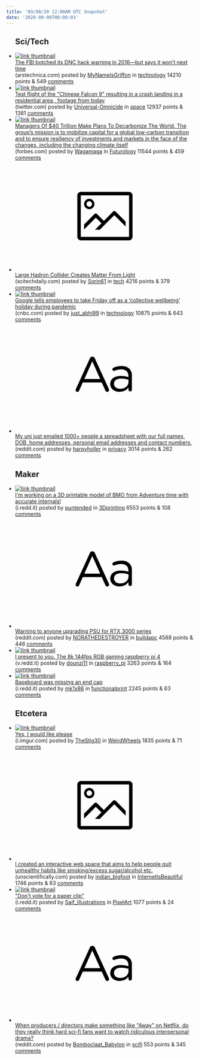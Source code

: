 ```yaml
---
title: '09/08/20 12:00AM UTC Snapshot'
date: '2020-09-08T00:00:03'
---
```

<ul>
<h2>Sci/Tech</h2>

<li><a href='https://arstechnica.com/tech-policy/2020/09/the-fbi-botched-its-dnc-hack-warning-in-2016-but-says-it-wont-next-time/'><img src='https://b.thumbs.redditmedia.com/tbjtGCWTnDkrrc_dBPGiAu6b190FdK2-1Qat9XmfctI.jpg' alt='link thumbnail'></a><div><div class='linkTitle'><a href='https://arstechnica.com/tech-policy/2020/09/the-fbi-botched-its-dnc-hack-warning-in-2016-but-says-it-wont-next-time/'>The FBI botched its DNC hack warning in 2016—but says it won’t next time</a></div>(arstechnica.com) posted by <a href='https://www.reddit.com/user/MyNameIsGriffon'>MyNameIsGriffon</a> in <a href='https://www.reddit.com/r/technology'>technology</a> 14210 points & 549 <a href='https://www.reddit.com/r/technology/comments/io52q2/the_fbi_botched_its_dnc_hack_warning_in_2016but/'>comments</a></div></li>

<li><a href='https://twitter.com/LaunchStuff/status/1302933386990891008'><img src='https://b.thumbs.redditmedia.com/Y4miMhXReHTLyxoALFrybnwFf9tuIusGkcmBA5iahlA.jpg' alt='link thumbnail'></a><div><div class='linkTitle'><a href='https://twitter.com/LaunchStuff/status/1302933386990891008'>Test flight of the "Chinese Falcon 9" resulting in a crash landing in a residential area , footage from today</a></div>(twitter.com) posted by <a href='https://www.reddit.com/user/Universal-Omnicide'>Universal-Omnicide</a> in <a href='https://www.reddit.com/r/space'>space</a> 12937 points & 1381 <a href='https://www.reddit.com/r/space/comments/io7r9m/test_flight_of_the_chinese_falcon_9_resulting_in/'>comments</a></div></li>

<li><a href='https://www.forbes.com/sites/jamesconca/2020/09/07/managers-of-40-trillion-make-plans-to-decarbonize-the-world/#74c2d9265471'><img src='https://b.thumbs.redditmedia.com/FrlfV77-jILsM4jVLKbuNQCZ9vLjlEUseYYcH_UJm1k.jpg' alt='link thumbnail'></a><div><div class='linkTitle'><a href='https://www.forbes.com/sites/jamesconca/2020/09/07/managers-of-40-trillion-make-plans-to-decarbonize-the-world/#74c2d9265471'>Managers Of $40 Trillion Make Plans To Decarbonize The World. The group’s mission is to mobilize capital for a global low-carbon transition and to ensure resiliency of investments and markets in the face of the changes, including the changing climate itself</a></div>(forbes.com) posted by <a href='https://www.reddit.com/user/Wagamaga'>Wagamaga</a> in <a href='https://www.reddit.com/r/Futurology'>Futurology</a> 11544 points & 459 <a href='https://www.reddit.com/r/Futurology/comments/io78e8/managers_of_40_trillion_make_plans_to_decarbonize/'>comments</a></div></li>

<li><a href='https://scitechdaily.com/large-hadron-collider-creates-matter-from-light/'><svg version='1.1' viewBox='-34 -14 104 64' preserveAspectRatio='xMidYMid meet' xmlns='http://www.w3.org/2000/svg' xmlns:xlink='http://www.w3.org/1999/xlink'>
    <title>link thumbnail</title>
    <path d='M32,4H4A2,2,0,0,0,2,6V30a2,2,0,0,0,2,2H32a2,2,0,0,0,2-2V6A2,2,0,0,0,32,4ZM4,30V6H32V30Z'></path>
    <path d='M8.92,14a3,3,0,1,0-3-3A3,3,0,0,0,8.92,14Zm0-4.6A1.6,1.6,0,1,1,7.33,11,1.6,1.6,0,0,1,8.92,9.41Z'></path>
    <path d='M22.78,15.37l-5.4,5.4-4-4a1,1,0,0,0-1.41,0L5.92,22.9v2.83l6.79-6.79L16,22.18l-3.75,3.75H15l8.45-8.45L30,24V21.18l-5.81-5.81A1,1,0,0,0,22.78,15.37Z'></path>
    </svg></a><div><div class='linkTitle'><a href='https://scitechdaily.com/large-hadron-collider-creates-matter-from-light/'>Large Hadron Collider Creates Matter From Light</a></div>(scitechdaily.com) posted by <a href='https://www.reddit.com/user/Sorin61'>Sorin61</a> in <a href='https://www.reddit.com/r/tech'>tech</a> 4216 points & 379 <a href='https://www.reddit.com/r/tech/comments/iob0yo/large_hadron_collider_creates_matter_from_light/'>comments</a></div></li>

<li><a href='https://www.cnbc.com/2020/09/03/google-tells-employees-to-take-friday-off-for-collective-wellbeing.html'><img src='https://a.thumbs.redditmedia.com/MtWr_EvRKXdmgmOqI2q_889Q2Q4W5Es91clrlPdFTg8.jpg' alt='link thumbnail'></a><div><div class='linkTitle'><a href='https://www.cnbc.com/2020/09/03/google-tells-employees-to-take-friday-off-for-collective-wellbeing.html'>Google tells employees to take Friday off as a ‘collective wellbeing’ holiday during pandemic</a></div>(cnbc.com) posted by <a href='https://www.reddit.com/user/just_abhi99'>just_abhi99</a> in <a href='https://www.reddit.com/r/technology'>technology</a> 10875 points & 643 <a href='https://www.reddit.com/r/technology/comments/io0l5y/google_tells_employees_to_take_friday_off_as_a/'>comments</a></div></li>

<li><a href='https://www.reddit.com/r/privacy/comments/io0zzc/my_uni_just_emailed_1000_people_a_spreadsheet/'><svg version='1.1' viewBox='-34 -12 104 64' preserveAspectRatio='xMidYMid slice' xmlns='http://www.w3.org/2000/svg' xmlns:xlink='http://www.w3.org/1999/xlink'>
    <title>text link thumbnail</title>
    <path d='M12.19,8.84a1.45,1.45,0,0,0-1.4-1h-.12a1.46,1.46,0,0,0-1.42,1L1.14,26.56a1.29,1.29,0,0,0-.14.59,1,1,0,0,0,1,1,1.12,1.12,0,0,0,1.08-.77l2.08-4.65h11l2.08,4.59a1.24,1.24,0,0,0,1.12.83,1.08,1.08,0,0,0,1.08-1.08,1.64,1.64,0,0,0-.14-.57ZM6.08,20.71l4.59-10.22,4.6,10.22Z'>
    </path>
    <path d='M32.24,14.78A6.35,6.35,0,0,0,27.6,13.2a11.36,11.36,0,0,0-4.7,1,1,1,0,0,0-.58.89,1,1,0,0,0,.94.92,1.23,1.23,0,0,0,.39-.08,8.87,8.87,0,0,1,3.72-.81c2.7,0,4.28,1.33,4.28,3.92v.5a15.29,15.29,0,0,0-4.42-.61c-3.64,0-6.14,1.61-6.14,4.64v.05c0,2.95,2.7,4.48,5.37,4.48a6.29,6.29,0,0,0,5.19-2.48V26.9a1,1,0,0,0,1,1,1,1,0,0,0,1-1.06V19A5.71,5.71,0,0,0,32.24,14.78Zm-.56,7.7c0,2.28-2.17,3.89-4.81,3.89-1.94,0-3.61-1.06-3.61-2.86v-.06c0-1.8,1.5-3,4.2-3a15.2,15.2,0,0,1,4.22.61Z'>
    </path>
    </svg></a><div><div class='linkTitle'><a href='https://www.reddit.com/r/privacy/comments/io0zzc/my_uni_just_emailed_1000_people_a_spreadsheet/'>My uni just emailed 1000+ people a spreadsheet with our full names, DOB, home addresses, personal email addresses and contact numbers.</a></div>(reddit.com) posted by <a href='https://www.reddit.com/user/harpyholler'>harpyholler</a> in <a href='https://www.reddit.com/r/privacy'>privacy</a> 3014 points & 262 <a href='https://www.reddit.com/r/privacy/comments/io0zzc/my_uni_just_emailed_1000_people_a_spreadsheet/'>comments</a></div></li>

<h2>Maker</h2>

<li><a href='https://i.redd.it/1qmfvrgl9ql51.jpg'><img src='https://a.thumbs.redditmedia.com/bgYIzJFDBqzu6L-KwvpJOx4Yo1nYKGTEmdPVGu9UhE0.jpg' alt='link thumbnail'></a><div><div class='linkTitle'><a href='https://i.redd.it/1qmfvrgl9ql51.jpg'>I'm working on a 3D printable model of BMO from Adventure time with accurate internals!</a></div>(i.redd.it) posted by <a href='https://www.reddit.com/user/puntended'>puntended</a> in <a href='https://www.reddit.com/r/3Dprinting'>3Dprinting</a> 6553 points & 108 <a href='https://www.reddit.com/r/3Dprinting/comments/io7fty/im_working_on_a_3d_printable_model_of_bmo_from/'>comments</a></div></li>

<li><a href='https://www.reddit.com/r/buildapc/comments/io4h2k/warning_to_anyone_upgrading_psu_for_rtx_3000/'><svg version='1.1' viewBox='-34 -12 104 64' preserveAspectRatio='xMidYMid slice' xmlns='http://www.w3.org/2000/svg' xmlns:xlink='http://www.w3.org/1999/xlink'>
    <title>text link thumbnail</title>
    <path d='M12.19,8.84a1.45,1.45,0,0,0-1.4-1h-.12a1.46,1.46,0,0,0-1.42,1L1.14,26.56a1.29,1.29,0,0,0-.14.59,1,1,0,0,0,1,1,1.12,1.12,0,0,0,1.08-.77l2.08-4.65h11l2.08,4.59a1.24,1.24,0,0,0,1.12.83,1.08,1.08,0,0,0,1.08-1.08,1.64,1.64,0,0,0-.14-.57ZM6.08,20.71l4.59-10.22,4.6,10.22Z'>
    </path>
    <path d='M32.24,14.78A6.35,6.35,0,0,0,27.6,13.2a11.36,11.36,0,0,0-4.7,1,1,1,0,0,0-.58.89,1,1,0,0,0,.94.92,1.23,1.23,0,0,0,.39-.08,8.87,8.87,0,0,1,3.72-.81c2.7,0,4.28,1.33,4.28,3.92v.5a15.29,15.29,0,0,0-4.42-.61c-3.64,0-6.14,1.61-6.14,4.64v.05c0,2.95,2.7,4.48,5.37,4.48a6.29,6.29,0,0,0,5.19-2.48V26.9a1,1,0,0,0,1,1,1,1,0,0,0,1-1.06V19A5.71,5.71,0,0,0,32.24,14.78Zm-.56,7.7c0,2.28-2.17,3.89-4.81,3.89-1.94,0-3.61-1.06-3.61-2.86v-.06c0-1.8,1.5-3,4.2-3a15.2,15.2,0,0,1,4.22.61Z'>
    </path>
    </svg></a><div><div class='linkTitle'><a href='https://www.reddit.com/r/buildapc/comments/io4h2k/warning_to_anyone_upgrading_psu_for_rtx_3000/'>Warning to anyone upgrading PSU for RTX 3000 series</a></div>(reddit.com) posted by <a href='https://www.reddit.com/user/NORATHEDESTROYER'>NORATHEDESTROYER</a> in <a href='https://www.reddit.com/r/buildapc'>buildapc</a> 4588 points & 446 <a href='https://www.reddit.com/r/buildapc/comments/io4h2k/warning_to_anyone_upgrading_psu_for_rtx_3000/'>comments</a></div></li>

<li><a href='https://v.redd.it/yt6r0e3umol51'><img src='https://b.thumbs.redditmedia.com/ph05zrFBH17pU1S3vyJQHaoiSpWsrM0hLXgNXvwLplc.jpg' alt='link thumbnail'></a><div><div class='linkTitle'><a href='https://v.redd.it/yt6r0e3umol51'>I present to you. The 8k 144fps RGB gaming raspberry pi 4</a></div>(v.redd.it) posted by <a href='https://www.reddit.com/user/dounzi11'>dounzi11</a> in <a href='https://www.reddit.com/r/raspberry_pi'>raspberry_pi</a> 3263 points & 164 <a href='https://www.reddit.com/r/raspberry_pi/comments/io3gvn/i_present_to_you_the_8k_144fps_rgb_gaming/'>comments</a></div></li>

<li><a href='https://i.redd.it/0f2yrkkygol51.jpg'><img src='https://b.thumbs.redditmedia.com/Ows4dG6mqn2C3ANIIAjGjCI0fGxd1czm9zrYnFHoAVI.jpg' alt='link thumbnail'></a><div><div class='linkTitle'><a href='https://i.redd.it/0f2yrkkygol51.jpg'>Baseboard was missing an end cap</a></div>(i.redd.it) posted by <a href='https://www.reddit.com/user/mk1x86'>mk1x86</a> in <a href='https://www.reddit.com/r/functionalprint'>functionalprint</a> 2245 points & 63 <a href='https://www.reddit.com/r/functionalprint/comments/io3413/baseboard_was_missing_an_end_cap/'>comments</a></div></li>

<h2>Etcetera</h2>

<li><a href='https://i.imgur.com/TzcL1cX.jpg'><img src='https://b.thumbs.redditmedia.com/5zKNw85sLbzHyMVSRx8flMfMNY1-VgUFATg8ZClI_6A.jpg' alt='link thumbnail'></a><div><div class='linkTitle'><a href='https://i.imgur.com/TzcL1cX.jpg'>Yes, I would like please</a></div>(i.imgur.com) posted by <a href='https://www.reddit.com/user/TheStig30'>TheStig30</a> in <a href='https://www.reddit.com/r/WeirdWheels'>WeirdWheels</a> 1835 points & 71 <a href='https://www.reddit.com/r/WeirdWheels/comments/io0kbu/yes_i_would_like_please/'>comments</a></div></li>

<li><a href='http://www.unscientifically.com/vicewithdarkness'><svg version='1.1' viewBox='-34 -14 104 64' preserveAspectRatio='xMidYMid meet' xmlns='http://www.w3.org/2000/svg' xmlns:xlink='http://www.w3.org/1999/xlink'>
    <title>link thumbnail</title>
    <path d='M32,4H4A2,2,0,0,0,2,6V30a2,2,0,0,0,2,2H32a2,2,0,0,0,2-2V6A2,2,0,0,0,32,4ZM4,30V6H32V30Z'></path>
    <path d='M8.92,14a3,3,0,1,0-3-3A3,3,0,0,0,8.92,14Zm0-4.6A1.6,1.6,0,1,1,7.33,11,1.6,1.6,0,0,1,8.92,9.41Z'></path>
    <path d='M22.78,15.37l-5.4,5.4-4-4a1,1,0,0,0-1.41,0L5.92,22.9v2.83l6.79-6.79L16,22.18l-3.75,3.75H15l8.45-8.45L30,24V21.18l-5.81-5.81A1,1,0,0,0,22.78,15.37Z'></path>
    </svg></a><div><div class='linkTitle'><a href='http://www.unscientifically.com/vicewithdarkness'>I created an interactive web space that aims to help people quit unhealthy habits like smoking/excess sugar/alcohol etc.</a></div>(unscientifically.com) posted by <a href='https://www.reddit.com/user/indian_bigfoot'>indian_bigfoot</a> in <a href='https://www.reddit.com/r/InternetIsBeautiful'>InternetIsBeautiful</a> 1746 points & 63 <a href='https://www.reddit.com/r/InternetIsBeautiful/comments/ioa32j/i_created_an_interactive_web_space_that_aims_to/'>comments</a></div></li>

<li><a href='https://i.redd.it/ioset5mggrl51.gif'><img src='https://b.thumbs.redditmedia.com/PW6TqfB7qcy3EXkBLK8ptGbZdwiTQHa5hd04c9C-Mtg.jpg' alt='link thumbnail'></a><div><div class='linkTitle'><a href='https://i.redd.it/ioset5mggrl51.gif'>"Don't vote for a paper clip"</a></div>(i.redd.it) posted by <a href='https://www.reddit.com/user/Saif_Illustrations'>Saif_Illustrations</a> in <a href='https://www.reddit.com/r/PixelArt'>PixelArt</a> 1077 points & 24 <a href='https://www.reddit.com/r/PixelArt/comments/iobuw1/dont_vote_for_a_paper_clip/'>comments</a></div></li>

<li><a href='https://www.reddit.com/r/scifi/comments/io1ciw/when_producers_directors_make_something_like_away/'><svg version='1.1' viewBox='-34 -12 104 64' preserveAspectRatio='xMidYMid slice' xmlns='http://www.w3.org/2000/svg' xmlns:xlink='http://www.w3.org/1999/xlink'>
    <title>text link thumbnail</title>
    <path d='M12.19,8.84a1.45,1.45,0,0,0-1.4-1h-.12a1.46,1.46,0,0,0-1.42,1L1.14,26.56a1.29,1.29,0,0,0-.14.59,1,1,0,0,0,1,1,1.12,1.12,0,0,0,1.08-.77l2.08-4.65h11l2.08,4.59a1.24,1.24,0,0,0,1.12.83,1.08,1.08,0,0,0,1.08-1.08,1.64,1.64,0,0,0-.14-.57ZM6.08,20.71l4.59-10.22,4.6,10.22Z'>
    </path>
    <path d='M32.24,14.78A6.35,6.35,0,0,0,27.6,13.2a11.36,11.36,0,0,0-4.7,1,1,1,0,0,0-.58.89,1,1,0,0,0,.94.92,1.23,1.23,0,0,0,.39-.08,8.87,8.87,0,0,1,3.72-.81c2.7,0,4.28,1.33,4.28,3.92v.5a15.29,15.29,0,0,0-4.42-.61c-3.64,0-6.14,1.61-6.14,4.64v.05c0,2.95,2.7,4.48,5.37,4.48a6.29,6.29,0,0,0,5.19-2.48V26.9a1,1,0,0,0,1,1,1,1,0,0,0,1-1.06V19A5.71,5.71,0,0,0,32.24,14.78Zm-.56,7.7c0,2.28-2.17,3.89-4.81,3.89-1.94,0-3.61-1.06-3.61-2.86v-.06c0-1.8,1.5-3,4.2-3a15.2,15.2,0,0,1,4.22.61Z'>
    </path>
    </svg></a><div><div class='linkTitle'><a href='https://www.reddit.com/r/scifi/comments/io1ciw/when_producers_directors_make_something_like_away/'>When producers / directors make something like "Away" on Netflix, do they really think hard sci-fi fans want to watch ridiculous interpersonal drama?</a></div>(reddit.com) posted by <a href='https://www.reddit.com/user/Bomboclaat_Babylon'>Bomboclaat_Babylon</a> in <a href='https://www.reddit.com/r/scifi'>scifi</a> 553 points & 345 <a href='https://www.reddit.com/r/scifi/comments/io1ciw/when_producers_directors_make_something_like_away/'>comments</a></div></li>

</ul>
